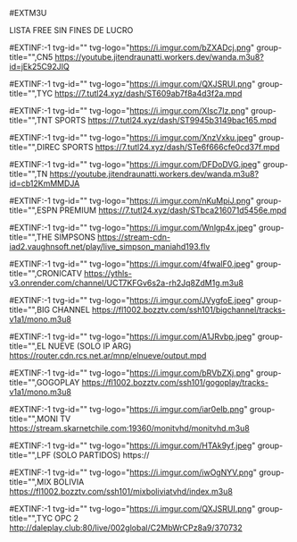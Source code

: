#EXTM3U

LISTA FREE SIN FINES DE LUCRO

#EXTINF:-1 tvg-id="" tvg-logo="https://i.imgur.com/bZXADcj.png" group-title="",CN5 
https://youtube.jitendraunatti.workers.dev/wanda.m3u8?id=jEk25C92JIQ

#EXTINF:-1 tvg-id="" tvg-logo="https://i.imgur.com/QXJSRUI.png" group-title="",TYC
https://7.tutl24.xyz/dash/ST609ab7f8a4d3f2a.mpd

#EXTINF:-1 tvg-id="" tvg-logo="https://i.imgur.com/XIsc7Iz.png" group-title="",TNT SPORTS 
https://7.tutl24.xyz/dash/ST9945b3149bac165.mpd

#EXTINF:-1 tvg-id="" tvg-logo="https://i.imgur.com/XnzVxku.jpeg" group-title="",DIREC SPORTS 
https://7.tutl24.xyz/dash/STe6f666cfe0cd37f.mpd

#EXTINF:-1 tvg-id="" tvg-logo="https://i.imgur.com/DFDoDVG.jpeg" group-title="",TN
https://youtube.jitendraunatti.workers.dev/wanda.m3u8?id=cb12KmMMDJA

#EXTINF:-1 tvg-id="" tvg-logo="https://i.imgur.com/nKuMpiJ.png" group-title="",ESPN PREMIUM 
https://7.tutl24.xyz/dash/STbca216071d5456e.mpd

#EXTINF:-1 tvg-id="" tvg-logo="https://i.imgur.com/Wnlgp4x.jpeg" group-title="",THE SIMPSONS
https://stream-cdn-iad2.vaughnsoft.net/play/live_simpson_maniahd193.flv

#EXTINF:-1 tvg-id="" tvg-logo="https://i.imgur.com/4fwalF0.jpeg" group-title="",CRONICATV
https://ythls-v3.onrender.com/channel/UCT7KFGv6s2a-rh2Jq8ZdM1g.m3u8

#EXTINF:-1 tvg-id="" tvg-logo="https://i.imgur.com/JVygfoE.jpeg" group-title="",BIG CHANNEL
https://fl1002.bozztv.com/ssh101/bigchannel/tracks-v1a1/mono.m3u8

#EXTINF:-1 tvg-id="" tvg-logo="https://i.imgur.com/A1JRvbp.jpeg" group-title="",EL NUEVE (SOLO IP ARG)
https://router.cdn.rcs.net.ar/mnp/elnueve/output.mpd

#EXTINF:-1 tvg-id="" tvg-logo="https://i.imgur.com/bRVbZXj.png" group-title="",GOGOPLAY
https://fl1002.bozztv.com/ssh101/gogoplay/tracks-v1a1/mono.m3u8

#EXTINF:-1 tvg-id="" tvg-logo="https://i.imgur.com/iar0eIb.png" group-title="",MONI TV
https://stream.skarnetchile.com:19360/monitvhd/monitvhd.m3u8

#EXTINF:-1 tvg-id="" tvg-logo="https://i.imgur.com/HTAk9yf.jpeg" group-title="",LPF (SOLO PARTIDOS)
https://

#EXTINF:-1 tvg-id="" tvg-logo="https://i.imgur.com/iwOgNYV.png" group-title="",MIX BOLIVIA
https://fl1002.bozztv.com/ssh101/mixboliviatvhd/index.m3u8

#EXTINF:-1 tvg-id="" tvg-logo="https://i.imgur.com/QXJSRUI.png" group-title="",TYC OPC 2
http://daleplay.club:80/live/002global/C2MbWrCPz8a9/370732





